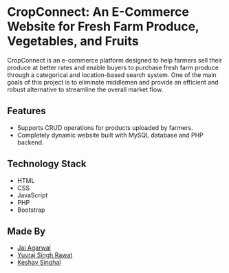 # CropConnect: An E-Commerce Website for Fresh Farm Produce, Vegetables, and Fruits

CropConnect is an e-commerce platform designed to help farmers sell their produce at better rates and enable buyers to purchase fresh farm produce through a categorical and location-based search system. One of the main goals of this project is to eliminate middlemen and provide an efficient and robust alternative to streamline the overall market flow.

## Features

- Supports CRUD operations for products uploaded by farmers.
- Completely dynamic website built with MySQL database and PHP backend.

<!-- ## Starter Images

<div align="center"> 
  <img src="./Demo_Images/1.png" width="400" height="250" alt="Starter Image 1"> <br> <hr> <br>
  <img src="./Demo_Images/2.png" width="400" height="250" alt="Buyer Homepage"> <p>Buyer Homepage</p> <hr>
  <img src="./Demo_Images/3.png" width="400" height="250" alt="Products"> <p>Products</p> <hr>
  <img src="./Demo_Images/4.png" width="400" height="250" alt="Categorical and Location Wise Search"> <p>Categorical and Location Wise Search</p> <br> 
</div> -->

## Technology Stack

- HTML
- CSS
- JavaScript
- PHP
- Bootstrap

## Made By

- [Jai Agarwal](https://github.com/JaiAgarwal07)
- [Yuvraj Singh Rawat](https://github.com/yuvrajrawat14)
- [Keshav Singhal](https://github.com/keshav767)
